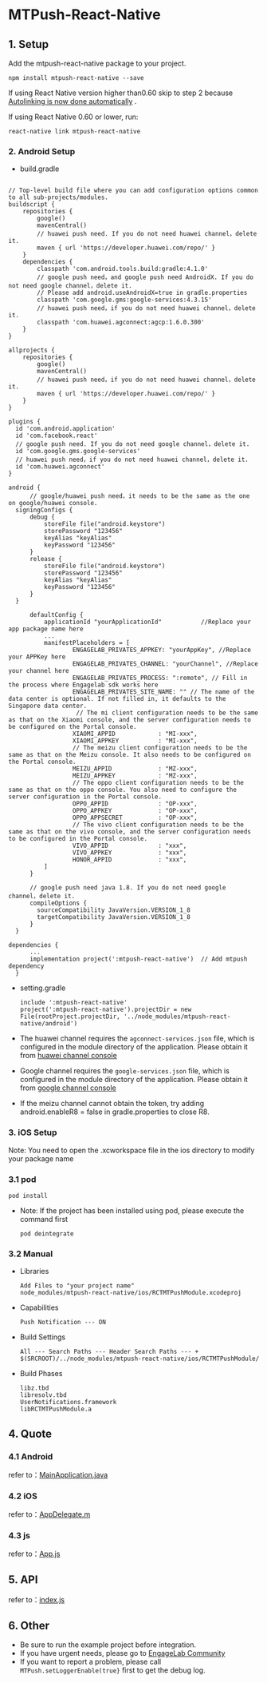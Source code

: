 # MTPush-React-Native

## 1. Setup

Add the mtpush-react-native package to your project.

```
npm install mtpush-react-native --save
```

If using React Native version higher than0.60 skip to step 2 because [Autolinking is now done automatically](https://reactnative.dev/blog/2019/07/03/version-60#native-modules-are-now-autolinked) .

If using React Native 0.60 or lower, run: 

```
react-native link mtpush-react-native
```


### 2. Android Setup

* build.gradle

```

// Top-level build file where you can add configuration options common to all sub-projects/modules.
buildscript {
    repositories {
        google()
        mavenCentral()
        // huawei push need. If you do not need huawei channel，delete it.
        maven { url 'https://developer.huawei.com/repo/' }
    }
    dependencies {
        classpath 'com.android.tools.build:gradle:4.1.0'
        // google push need，and google push need AndroidX. If you do not need google channel，delete it.
        // Please add android.useAndroidX=true in gradle.properties
        classpath 'com.google.gms:google-services:4.3.15'
        // huawei push need，if you do not need huawei channel，delete it.
        classpath 'com.huawei.agconnect:agcp:1.6.0.300'
    }
}

allprojects {
    repositories {
        google()
        mavenCentral()
        // huawei push need，if you do not need huawei channel，delete it.
        maven { url 'https://developer.huawei.com/repo/' }
    }
}
```


  ```
  plugins {
    id 'com.android.application'
    id 'com.facebook.react'
    // google push need. If you do not need google channel，delete it.
    id 'com.google.gms.google-services'
    // huawei push need，if you do not need huawei channel，delete it.
    id 'com.huawei.agconnect'
}

  android {
        // google/huawei push need，it needs to be the same as the one on google/huawei console.
    signingConfigs {
        debug {
            storeFile file("android.keystore")
            storePassword "123456"
            keyAlias "keyAlias"
            keyPassword "123456"
        }
        release {
            storeFile file("android.keystore")
            storePassword "123456"
            keyAlias "keyAlias"
            keyPassword "123456"
        }
    }

        defaultConfig {
            applicationId "yourApplicationId"           //Replace your app package name here
            ...
            manifestPlaceholders = [
                    ENGAGELAB_PRIVATES_APPKEY: "yourAppKey", //Replace your APPKey here
                    ENGAGELAB_PRIVATES_CHANNEL: "yourChannel", //Replace your channel here
                    ENGAGELAB_PRIVATES_PROCESS: ":remote", // Fill in the process where Engagelab sdk works here
                    ENGAGELAB_PRIVATES_SITE_NAME: "" // The name of the data center is optional. If not filled in, it defaults to the Singapore data center.
                     // The mi client configuration needs to be the same as that on the Xiaomi console, and the server configuration needs to be configured on the Portal console.
                    XIAOMI_APPID            : "MI-xxx",
                    XIAOMI_APPKEY           : "MI-xxx",
                    // The meizu client configuration needs to be the same as that on the Meizu console. It also needs to be configured on the Portal console.
                    MEIZU_APPID             : "MZ-xxx",
                    MEIZU_APPKEY            : "MZ-xxx",
                    // The oppo client configuration needs to be the same as that on the oppo console. You also need to configure the server configuration in the Portal console.
                    OPPO_APPID              : "OP-xxx",
                    OPPO_APPKEY             : "OP-xxx",
                    OPPO_APPSECRET          : "OP-xxx",
                    // The vivo client configuration needs to be the same as that on the vivo console, and the server configuration needs to be configured in the Portal console.
                    VIVO_APPID              : "xxx",
                    VIVO_APPKEY             : "xxx",
                    HONOR_APPID             : "xxx",
            ]
        }

        // google push need java 1.8. If you do not need google channel，delete it.
        compileOptions {
          sourceCompatibility JavaVersion.VERSION_1_8
          targetCompatibility JavaVersion.VERSION_1_8
        }
    }
  ```

  ```
  dependencies {
        ...
        implementation project(':mtpush-react-native')  // Add mtpush dependency
    }
  ```

* setting.gradle

  ```
  include ':mtpush-react-native'
  project(':mtpush-react-native').projectDir = new File(rootProject.projectDir, '../node_modules/mtpush-react-native/android')
  ```

* The huawei channel requires the `agconnect-services.json` file, which is configured in the module directory of the application. Please obtain it from [huawei channel console](https://developer.huawei.com/consumer/cn/console#/serviceCards/)
* Google channel requires the `google-services.json` file, which is configured in the module directory of the application. Please obtain it from [google channel console](https://console.firebase.google.com)
* If the meizu channel cannot obtain the token, try adding android.enableR8 = false in gradle.properties to close R8.


### 3. iOS Setup
Note: You need to open the .xcworkspace file in the ios directory to modify your package name

### 3.1 pod

```
pod install
```

* Note: If the project has been installed using pod, please execute the command first

  ```
  pod deintegrate
  ```

### 3.2 Manual

* Libraries

  ```
  Add Files to "your project name"
  node_modules/mtpush-react-native/ios/RCTMTPushModule.xcodeproj
  ```

* Capabilities

  ```
  Push Notification --- ON
  ```

* Build Settings

  ```
  All --- Search Paths --- Header Search Paths --- +
  $(SRCROOT)/../node_modules/mtpush-react-native/ios/RCTMTPushModule/
  ```

* Build Phases

  ```
  libz.tbd
  libresolv.tbd
  UserNotifications.framework
  libRCTMTPushModule.a
  ```

## 4. Quote

### 4.1 Android

refer to：[MainApplication.java](https://github.com/DevEngageLab/push-rectnative-plugin/tree/master/example/android/app/src/main/java/com/example/MainApplication.java)

### 4.2 iOS

refer to：[AppDelegate.m](https://github.com/DevEngageLab/push-rectnative-plugin/tree/master/example/ios/example/AppDelegate.m) 

### 4.3 js

refer to：[App.js](https://github.com/DevEngageLab/push-rectnative-plugin/blob/main/example/App.js) 

## 5. API

refer to：[index.js](https://github.com/DevEngageLab/push-rectnative-plugin/blob/master/index.js)

## 6.  Other
* Be sure to run the example project before integration.
* If you have urgent needs, please go to [EngageLab Community](https://www.engagelab.com/)
* If you want to report a problem, please call `MTPush.setLoggerEnable(true}` first to get the debug log.

 

